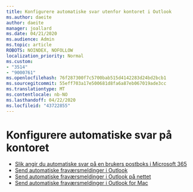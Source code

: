 ```yaml
---
title: Konfigurere automatiske svar utenfor kontoret i Outlook
ms.author: daeite
author: daeite
manager: joallard
ms.date: 04/21/2020
ms.audience: Admin
ms.topic: article
ROBOTS: NOINDEX, NOFOLLOW
localization_priority: Normal
ms.custom:
- "3514"
- "9000761"
ms.openlocfilehash: 76f287300f7c5700bab515d4142283d24bd2bcb1
ms.sourcegitcommit: 55eff703a17e500681d8fa6a87eb067019ade3cc
ms.translationtype: MT
ms.contentlocale: nb-NO
ms.lasthandoff: 04/22/2020
ms.locfileid: "43722855"
---
```

# <a name="set-up-out-of-office-automatic-replies"></a>Konfigurere automatiske svar på kontoret

- [Slik angir du automatiske svar på en brukers postboks i Microsoft 365](https://docs.microsoft.com/exchange/troubleshoot/configure-mailboxes/set-automatic-replies)
- [Send automatiske fraværsmeldinger i Outlook](https://support.office.com/article/9742f476-5348-4f9f-997f-5e208513bd67)
- [Send automatiske fraværsmeldinger i Outlook på nettet](https://support.office.com/article/0c193ab0-b9e1-4058-84be-a5b014242290)
- [Send automatiske fraværsmeldinger i Outlook for Mac](https://support.office.com/article/4e07ab75-beda-4f9e-bcdc-44471ebacdee)